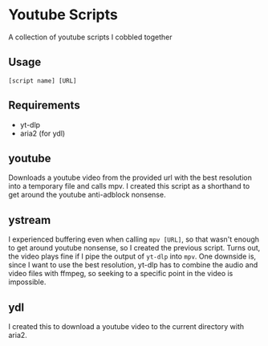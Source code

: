 # Youtube Scripts

A collection of youtube scripts I cobbled together

## Usage

`[script name] [URL]`

## Requirements

- yt-dlp
- aria2 (for ydl)

## youtube

Downloads a youtube video from the provided url with the best resolution into a temporary file and calls mpv. I created this script as a shorthand to get around the youtube anti-adblock nonsense.

## ystream

I experienced buffering even when calling `mpv [URL]`, so that wasn't enough to get around youtube nonsense, so I created the previous script. Turns out, the video plays fine if I pipe the output of `yt-dlp` into `mpv`. One downside is, since I want to use the best resolution, yt-dlp has to combine the audio and video files with ffmpeg, so seeking to a specific point in the video is impossible.

## ydl

I created this to download a youtube video to the current directory with aria2.
